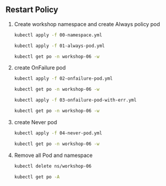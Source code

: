 ## Restart Policy
1. Create workshop namespace and create Always policy pod

   ```bash
   kubectl apply -f 00-namespace.yml
   ```
   ```bash
   kubectl apply -f 01-always-pod.yml
   ```
   ```bash
   kubectl get po -n workshop-06 -w
   ```
2. create OnFailure pod

   ```bash
   kubectl apply -f 02-onfailure-pod.yml
   ```
   ```bash
   kubectl get po -n workshop-06 -w
   ```
   ```bash
   kubectl apply -f 03-onfailure-pod-with-err.yml
   ```
   ```bash
   kubectl get po -n workshop-06 -w
   ```
3. create Never pod

   ```bash
   kubectl apply -f 04-never-pod.yml
   ```
   ```bash
   kubectl get po -n workshop-06 -w
   ```

4. Remove all Pod and namespace

   ```bash
   kubectl delete ns/workshop-06
   ```
   ```bash
   kubectl get po -A
   ```
